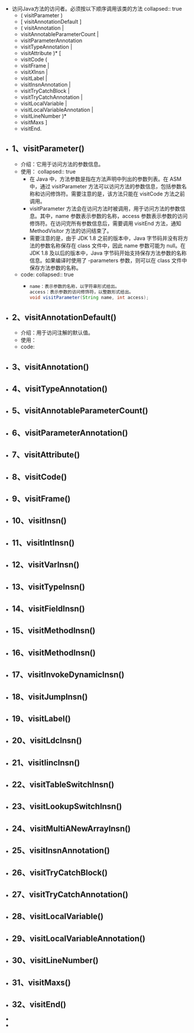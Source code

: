 - 访问Java方法的访问者。必须按以下顺序调用该类的方法
  collapsed:: true
	- ( visitParameter )
	- [ visitAnnotationDefault ]
	- ( visitAnnotation |
	- visitAnnotableParameterCount |
	- visitParameterAnnotation
	- visitTypeAnnotation |
	- visitAttribute )* [
	- visitCode (
	- visitFrame |
	- visit<i>X</i>Insn |
	- visitLabel |
	- visitInsnAnnotation |
	- visitTryCatchBlock |
	- visitTryCatchAnnotation |
	- visitLocalVariable |
	- visitLocalVariableAnnotation |
	- visitLineNumber )*
	- visitMaxs ]
	- visitEnd.
- ## 1、visitParameter()
	- 介绍：它用于访问方法的参数信息。
	- 使用：
	  collapsed:: true
		- 在 Java 中，方法参数是指在方法声明中列出的参数列表。在 ASM 中，通过 visitParameter 方法可以访问方法的参数信息，包括参数名称和访问修饰符。需要注意的是，该方法只能在 visitCode 方法之前调用。
		- visitParameter 方法会在访问方法时被调用，用于访问方法的参数信息。其中，name 参数表示参数的名称，access 参数表示参数的访问修饰符。在访问完所有参数信息后，需要调用 visitEnd 方法，通知 MethodVisitor 方法的访问结束了。
		- 需要注意的是，由于 JDK 1.8 之前的版本中，Java 字节码并没有将方法的参数名称保存在 class 文件中，因此 name 参数可能为 null。在 JDK 1.8 及以后的版本中，Java 字节码开始支持保存方法参数的名称信息。如果编译时使用了 -parameters 参数，则可以在 class 文件中保存方法参数的名称。
	- code:
	  collapsed:: true
		- ```java
		  name：表示参数的名称，以字符串形式给出。
		  access：表示参数的访问修饰符，以整数形式给出。
		  void visitParameter(String name, int access);
		  ```
- ## 2、visitAnnotationDefault()
	- 介绍：用于访问注解的默认值。
	- 使用：
	- code:
- ## 3、visitAnnotation()
- ## 4、visitTypeAnnotation()
- ## 5、visitAnnotableParameterCount()
- ## 6、visitParameterAnnotation()
- ## 7、visitAttribute()
- ## 8、visitCode()
- ## 9、visitFrame()
- ## 10、visitInsn()
- ## 11、visitIntInsn()
- ## 12、visitVarInsn()
- ## 13、visitTypeInsn()
- ## 14、visitFieldInsn()
- ## 15、visitMethodInsn()
- ## 16、visitMethodInsn()
- ## 17、visitInvokeDynamicInsn()
- ## 18、visitJumpInsn()
- ## 19、visitLabel()
- ## 20、visitLdcInsn()
- ## 21、visitIincInsn()
- ## 22、visitTableSwitchInsn()
- ## 23、visitLookupSwitchInsn()
- ## 24、visitMultiANewArrayInsn()
- ## 25、visitInsnAnnotation()
- ## 26、visitTryCatchBlock()
- ## 27、visitTryCatchAnnotation()
- ## 28、visitLocalVariable()
- ## 29、visitLocalVariableAnnotation()
- ## 30、visitLineNumber()
- ## 31、visitMaxs()
- ## 32、visitEnd()
-
-
